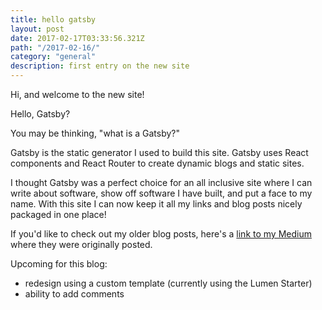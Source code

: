```yaml
---
title: hello gatsby
layout: post
date: 2017-02-17T03:33:56.321Z
path: "/2017-02-16/"
category: "general"
description: first entry on the new site
---
```


Hi, and welcome to the new site!

Hello, Gatsby?

You may be thinking, "what is a Gatsby?"

Gatsby is the static generator I used to build this site. Gatsby uses React components and React Router to create dynamic blogs and static sites.

I thought Gatsby was a perfect choice for an all inclusive site where I can write about software, show off software I have built, and put a face to my name. With this site I can now keep it all my links and blog posts nicely packaged in one place!

If you'd like to check out my older blog posts, here's a <a href="https://medium.com/@r_munoz" target="_blank"> link to my Medium </a> where they were originally posted.

Upcoming for this blog:
  * redesign using a custom template (currently using the Lumen Starter) 
  * ability to add comments